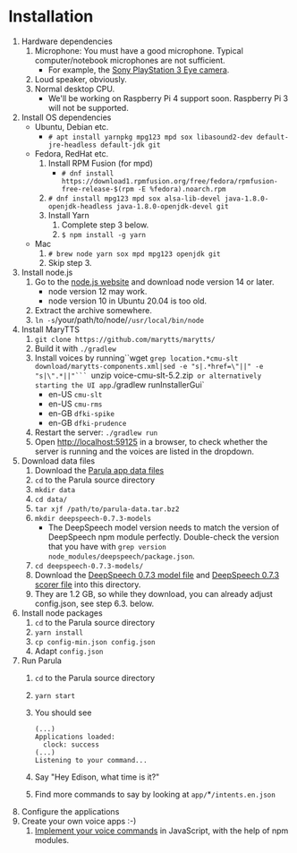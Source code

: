 # Installation

1. Hardware dependencies
   1. Microphone: You must have a good microphone. Typical computer/notebook microphones are not sufficient.
      * For example, the [Sony PlayStation 3 Eye camera](https://www.amazon.de/dp/B00LME2JGQ/).
   2. Loud speaker, obviously.
   3. Normal desktop CPU.
      * We'll be working on Raspberry Pi 4 support soon. Raspberry Pi 3 will not be supported.
2. Install OS dependencies
   * Ubuntu, Debian etc.
     * `# apt install yarnpkg mpg123 mpd sox libasound2-dev default-jre-headless default-jdk git`
   * Fedora, RedHat etc.
     1. Install RPM Fusion \(for mpd\)
        * `# dnf install https://download1.rpmfusion.org/free/fedora/rpmfusion-free-release-$(rpm -E %fedora).noarch.rpm`
     2. `# dnf install mpg123 mpd sox alsa-lib-devel java-1.8.0-openjdk-headless java-1.8.0-openjdk-devel git`
     3. Install Yarn
        1. Complete step 3 below.
        2. `$ npm install -g yarn`
   * Mac
     1. `# brew node yarn sox mpd mpg123 openjdk git`
     2. Skip step 3.
3. Install node.js
   1. Go to the [node.js website](https://nodejs.org/en/) and download node version 14 or later.
      * node version 12 may work.
      * node version 10 in Ubuntu 20.04 is too old.
   2. Extract the archive somewhere.
   3. `ln -s`/your/path/to/node/`/usr/local/bin/node`
4. Install MaryTTS
   1. `git clone https://github.com/marytts/marytts/`
   2. Build it with `./gradlew`
   3. Install voices by running``wget `grep location.*cmu-slt download/marytts-components.xml|sed -e "s|.*href=\"||" -e "s|\".*||"``` `unzip voice-cmu-slt-5.2.zip` or alternatively starting the UI app`./gradlew runInstallerGui`
      * en-US `cmu-slt`
      * en-US `cmu-rms`
      * en-GB `dfki-spike`
      * en-GB `dfki-prudence`
   4. Restart the server: `./gradlew run`
   5. Open [http://localhost:59125](http://localhost:59125) in a browser, to check whether the server is running and the voices are listed in the dropdown.
5. Download data files
   1. Download the [Parula app data files](https://parula.app/download/parula-data.tar.bz2)
   2. `cd` to the Parula source directory
   3. `mkdir data`
   4. `cd data/`
   5. `tar xjf /path/to/parula-data.tar.bz2`
   6. `mkdir deepspeech-0.7.3-models`
      * The DeepSpeech model version needs to match the version of DeepSpeech npm module perfectly. Double-check the version that you have with `grep version node_modules/deepspeech/package.json`.
   7. `cd deepspeech-0.7.3-models/`
   8. Download the [DeepSpeech 0.7.3 model file](https://github.com/mozilla/DeepSpeech/releases/download/v0.7.3/deepspeech-0.7.3-models.pbmm) and [DeepSpeech 0.7.3 scorer file](https://github.com/mozilla/DeepSpeech/releases/download/v0.7.3/deepspeech-0.7.3-models.scorer) into this directory.
   9. They are 1.2 GB, so while they download, you can already adjust config.json, see step 6.3. below.
6. Install node packages
   1. `cd` to the Parula source directory
   2. `yarn install`
   3. `cp config-min.json config.json`
   4. Adapt `config.json`
7. Run Parula
   1. `cd` to the Parula source directory
   2. `yarn start`
   3. You should see

      ```text
      (...)
      Applications loaded:
        clock: success
      (...)
      Listening to your command...
      ```

   4. Say "Hey Edison, what time is it?"
   5. Find more commands to say by looking at `app/`\*`/intents.en.json`
8. Configure the applications
9. Create your own voice apps :-\)
   1. [Implement your voice commands](../develop/app/create-the-stub-files.md) in JavaScript, with the help of npm modules.
